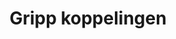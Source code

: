 ---
title: Gripp koppelingen
key: gripp
image: /images/@stock/Logos/gripp-koppelingen.png
link_to: /koppelingen/gripp
klass: 
layout: koppelingen
referral-url: 

excerpt: Met onze Gripp koppelingen is je administratie altijd op orde. Probeer nu! Bespaar veel tijd met onze Gripp boekhoudkoppelingen.
---